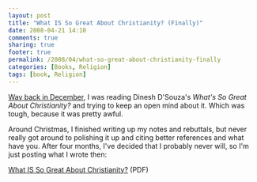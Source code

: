 ```yaml
---
layout: post
title: "What IS So Great About Christianity? (Finally)"
date: 2008-04-21 14:10
comments: true
sharing: true
footer: true
permalink: /2008/04/what-so-great-about-christianity-finally
categories: [Books, Religion]
tags: [book, Religion]
---
```

<a href="/2007/12/what_is_so_great_about_christi.php">Way back in December</a>, I was reading Dinesh D'Souza's <i>What's So Great About Christianity?</i> and trying to keep an open mind about it.  Which was tough, because it was pretty awful.

Around Christmas, I finished writing up my notes and rebuttals, but never really got around to polishing it up and citing better references and what have you.  After four months, I've decided that I probably never will, so I'm just posting what I wrote then:

<form mt:asset-id="20" class="mt-enclosure mt-enclosure-file" style="display: inline;"><a href="/docs/WhatISSoGreatAboutChristianity.pdf">What IS So Great About Christianity?</a> (PDF)</form>
